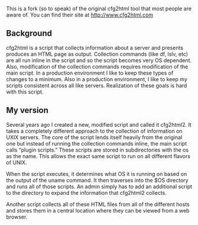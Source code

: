 This is a fork (so to speak) of the original cfg2html tool that most people are aware of.
You can find their site at http://www.cfg2html.com

<h2>Background</h2>
cfg2html is a script that collects information about a server and presents produces an HTML page as output. Collection commands (like df, lslv, etc) are all run inline in the script and so the script becomes very OS dependent. Also, modification of the collection commands requires modification of the main script. In a production environment I like to keep these types of changes to a minimum. Also in a production environment, I like to keep my scripts consistent across all like servers. Realization of these goals is hard with this script.

<h2>My version</h2>
Several years ago I created a new, modified script and called it cfg2html2. It takes a completely different approach to the collection of information on UXIX servers. The core of the script lends itself heavily from the original one but instead of running the collection commands inline, the main script calls “plugin scripts.” These scripts are stored in subdirectories with the os as the name. This allows the exact same script to run on all different flavors of UNIX.

When the script executes, it determines what OS it is running on based on the output of the uname command. It then traverses into the $OS directory and runs all of those scripts. An admin simply has to add an additional script to the directory to expand the information that cfg2html2 collects.

Another script collects all of these HTML files from all of the different hosts and stores them in a central location where they can be viewed from a web browser.

